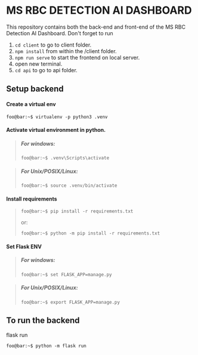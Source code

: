 # MS RBC DETECTION AI DASHBOARD

This repository contains both the back-end and front-end of the MS RBC Detection AI Dashboard.
Don't forget to run 

1. `cd client` to go to client folder.
2. `npm install` from within the /client folder.
3. `npm run serve` to start the frontend on local server.
4. open new terminal.
5. `cd api` to go to api folder.


## Setup backend

#### Create a virtual env
```console
foo@bar:~$ virtualenv -p python3 .venv
```

#### Activate virtual environment in python.<br>
> ##### For windows:
> ```console
> foo@bar:~$ .venv\Scripts\activate
> ```

> ##### For Unix/POSIX/Linux:
> ```console
> foo@bar:~$ source .venv/bin/activate
> ```

#### Install requirements
> ```console
> foo@bar:~$ pip install -r requirements.txt
> ```
> or:
> ```console
> foo@bar:~$ python -m pip install -r requirements.txt
> ```


#### Set Flask ENV
> ##### For windows:
> ```console
> foo@bar:~$ set FLASK_APP=manage.py
> ```

> ##### For Unix/POSIX/Linux:<br>
> ```console
> foo@bar:~$ export FLASK_APP=manage.py
> ```

## To run the backend
flask run <br>
```console
foo@bar:~$ python -m flask run
```
